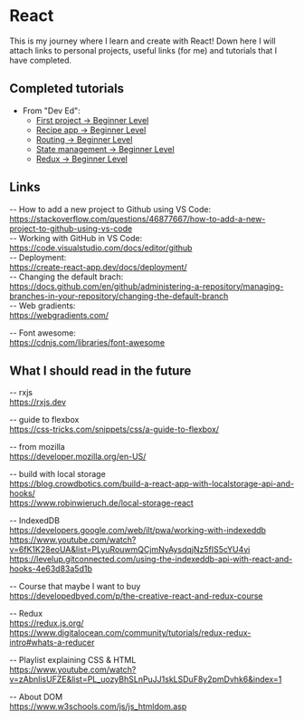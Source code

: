 # React

This is my journey where I learn and create with React! Down here I will attach links to personal projects, useful links (for me) and tutorials that I have completed.


## Completed tutorials
<ul>
    <li>From "Dev Ed":
        <ul>
            <li>
                <a href="https://github.com/913AliceHincu/projectreact">
                    First project -> Beginner Level
                </a>
            </li>
            <li>
                <a href="https://github.com/913AliceHincu/recipe-app-tutorial">
                    Recipe app -> Beginner Level
                </a>
            </li>
            <li>
                <a href="https://github.com/913AliceHincu/routing/tree/gh-pages">
                    Routing -> Beginner Level
                </a>
            </li>
            <li>
                <a href="https://github.com/913AliceHincu/state-management-tutorial">
                    State management -> Beginner Level
                </a>
            </li>
            <li>
                <a href="https://github.com/913AliceHincu/learn-redux">
                    Redux -> Beginner Level
                </a>
            </li>
        </ul>
    </li>
</ul>

## Links
-- How to add a new project to Github using VS Code: \
https://stackoverflow.com/questions/46877667/how-to-add-a-new-project-to-github-using-vs-code \
-- Working with GitHub in VS Code: \
https://code.visualstudio.com/docs/editor/github \
-- Deployment: \
https://create-react-app.dev/docs/deployment/ \
-- Changing the default brach: \
https://docs.github.com/en/github/administering-a-repository/managing-branches-in-your-repository/changing-the-default-branch \
-- Web gradients: \
https://webgradients.com/ 

-- Font awesome: \
https://cdnjs.com/libraries/font-awesome

## What I should read in the future
-- rxjs \
https://rxjs.dev 

-- guide to flexbox \
https://css-tricks.com/snippets/css/a-guide-to-flexbox/ 

-- from mozilla \
https://developer.mozilla.org/en-US/ 

-- build with local storage \
https://blog.crowdbotics.com/build-a-react-app-with-localstorage-api-and-hooks/  \
https://www.robinwieruch.de/local-storage-react 

-- IndexedDB \
https://developers.google.com/web/ilt/pwa/working-with-indexeddb \
https://www.youtube.com/watch?v=6fK1K28eoUA&list=PLyuRouwmQCjmNyAysdqjNz5fIS5cYU4vi \
https://levelup.gitconnected.com/using-the-indexeddb-api-with-react-and-hooks-4e63d83a5d1b 

-- Course that maybe I want to buy \
https://developedbyed.com/p/the-creative-react-and-redux-course 

-- Redux  \
https://redux.js.org/ \
https://www.digitalocean.com/community/tutorials/redux-redux-intro#whats-a-reducer 

-- Playlist explaining CSS & HTML  \
https://www.youtube.com/watch?v=zAbnlisUFZE&list=PL_uozyBhSLnPuJJ1skLSDuF8y2pmDvhk6&index=1

-- About DOM \
https://www.w3schools.com/js/js_htmldom.asp 
